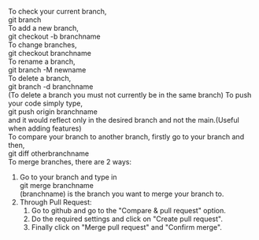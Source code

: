 To check your current branch,<br>  git branch<br>
To add a new branch,<br>  git checkout -b branchname<br>
To change branches,<br>  git checkout branchname<br>
To rename a branch,<br>  git branch -M newname<br>
To delete a branch,<br>  git branch -d branchname<br>
  (To delete a branch you must not currently be in the same branch)
To push your code simply type,<br>  git push origin branchname<br>and it would reflect only in the desired branch and not the main.(Useful when adding features)<br>
To compare your branch to another branch, firstly go to your branch and then,<br>  git diff otherbranchname<br>
To merge branches, there are 2 ways:<br>
  1. Go to your branch and type in<br>  git merge branchname<br>(branchname) is the branch you want to merge your branch to.<br>
  2. Through Pull Request:
     1. Go to github and go to the "Compare & pull request" option.
     2. Do the required settings and click on "Create pull request".
     3. Finally click on "Merge pull request" and "Confirm merge".
